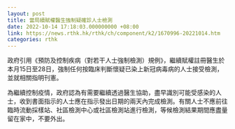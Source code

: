 ```yaml
---
layout: post
title: 當局續賦權醫生強制疑確診人士檢測
date: 2022-10-14 17:18:03.000000000 +08:00
link: https://news.rthk.hk/rthk/ch/component/k2/1670996-20221014.htm
categories: rthk
---
```


政府引用《預防及控制疾病（對若干人士強制檢測）規例》，繼續賦權註冊醫生於本月15日至28日，強制任何按臨床判斷懷疑已染上新冠病毒病的人士接受檢測，並就相關指明刊憲。

為繼續控制疫情，政府認為有需要繼續透過醫生協助，盡早識別可能受感染的人士，收到書面指示的人士應在指示發出日期的兩天內完成檢測。有關人士不應前往臨時流動採樣站、社區檢測中心或社區檢測站進行檢測，等候檢測結果期間應盡量留在家中，不要外出。
